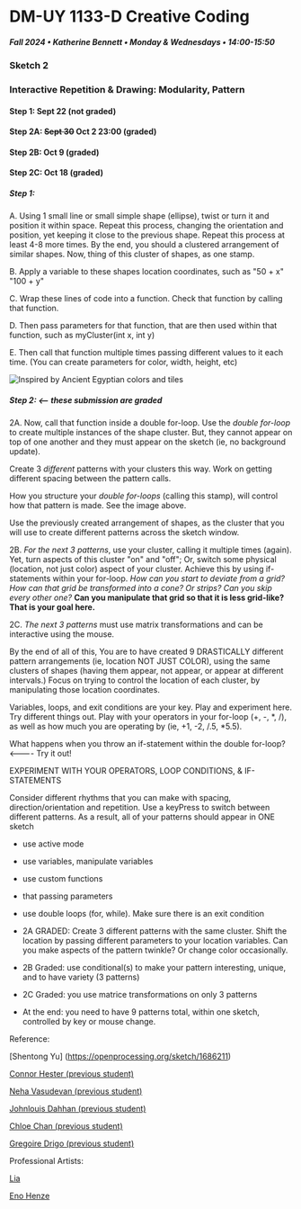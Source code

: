 # DM-UY 1133-D Creative Coding
##### Fall 2024 • Katherine Bennett • Monday & Wednesdays • 14:00-15:50

### Sketch 2

### Interactive Repetition & Drawing: Modularity, Pattern


#### Step 1: Sept 22 (not graded)
#### Step 2A: <strike>Sept 30</strike> Oct 2 23:00 (graded)
#### Step 2B: Oct 9  (graded)
#### Step 2C: Oct 18  (graded)


        
##### Step 1:
 
 A. Using 1 small line or small simple shape (ellipse), twist or turn it and position it within space. Repeat this process, changing the orientation and position, yet keeping it close to the previous shape. Repeat this process at least 4-8 more times. By the end, you should a clustered arrangement of similar shapes. Now, thing of this cluster of shapes, as one stamp.

 B. Apply a variable to these shapes location coordinates, such as "50 + x" "100 + y"

 C. Wrap these lines of code into a function. Check that function by calling that function.

 D. Then pass parameters for that function, that are then used within that function, such as myCluster(int x, int y)

 E. Then call that function multiple times passing different values to it each time. (You can create parameters for color, width, height, etc)


![Inspired by Ancient Egyptian colors and tiles](http://1.bp.blogspot.com/-s3ks8j1jw6M/UASekhqS0BI/AAAAAAAAkRQ/oIW8a5qraS0/s1600/Egypt-047.jpg)


##### Step 2:  <-- these submission are graded

 2A.  Now, call that function inside a double for-loop. Use the *double for-loop* to create multiple instances of the shape cluster. But, they cannot appear on top of one another and they must appear on the sketch (ie, no background update).

 Create 3 _different_ patterns with your clusters this way. Work on getting different spacing between the pattern calls.

 How you structure your *double for-loops* (calling this stamp), will control how that pattern is made. See the image above.

 Use the previously created arrangement of shapes, as the cluster that you will use to create different patterns across the sketch window. 

 2B. _For the next 3 patterns_, use your cluster, calling it multiple times (again). Yet, turn aspects of this cluster "on" and "off"; Or, switch some physical (location, not just color) aspect of your cluster. Achieve this by using if-statements within your for-loop. _How can you start to deviate from a grid? How can that grid be transformed into a cone? Or strips? Can you skip every other one?_ <strong> Can you manipulate that grid so that it is less grid-like? That is your goal here.</strong> 


 2C. _The next 3 patterns_ must use matrix transformations and can be interactive using the mouse.


 By the end of all of this, You are to have created 9 DRASTICALLY different pattern arrangements (ie, location NOT JUST COLOR), using the same clusters of shapes (having them appear, not appear, or appear at different intervals.) Focus on trying to control the location of each cluster, by manipulating those location coordinates. 


 Variables, loops, and exit conditions are your key. Play and experiment here. Try different things out. Play with your operators in your for-loop (+, -, *, /), as well as how much you are operating by (ie, +1, -2, /.5, *5.5). 

 What happens when you throw an if-statement within the double for-loop? <---- Try it out!

 EXPERIMENT WITH YOUR OPERATORS, LOOP CONDITIONS, & IF-STATEMENTS

 Consider different rhythms that you can make with spacing, direction/orientation and repetition. Use a keyPress to switch between different patterns. As a result, all of your patterns should appear in ONE sketch

 - use active mode
 - use variables, manipulate variables
 - use custom functions
 - that passing parameters
 - use double loops (for, while). Make sure there is an exit condition

 - 2A GRADED: Create 3 different patterns with the same cluster. Shift the location by passing different parameters to your location variables. Can you make aspects of the pattern twinkle? Or change color occasionally.
 - 2B Graded: use conditional(s) to make your pattern interesting, unique, and to have variety (3 patterns)
 - 2C Graded: you use matrice transformations on only 3 patterns
 - At the end: you need to have 9 patterns total, within one sketch, controlled by key or mouse change.


 Reference: 

 [Shentong Yu] (https://openprocessing.org/sketch/1686211)

 [Connor Hester (previous student)](https://openprocessing.org/sketch/971975)

 [Neha Vasudevan (previous student)](https://openprocessing.org/sketch/971738)

 [Johnlouis Dahhan (previous student)](https://openprocessing.org/sketch/971999)

 [Chloe Chan (previous student)](https://openprocessing.org/sketch/971981)

 [Gregoire Drigo (previous student)](https://openprocessing.org/sketch/971994)

 Professional Artists:

 [Lia](http://www.liaworks.com/category/theprojects/)

 [Eno Henze](http://enohenze.de/)